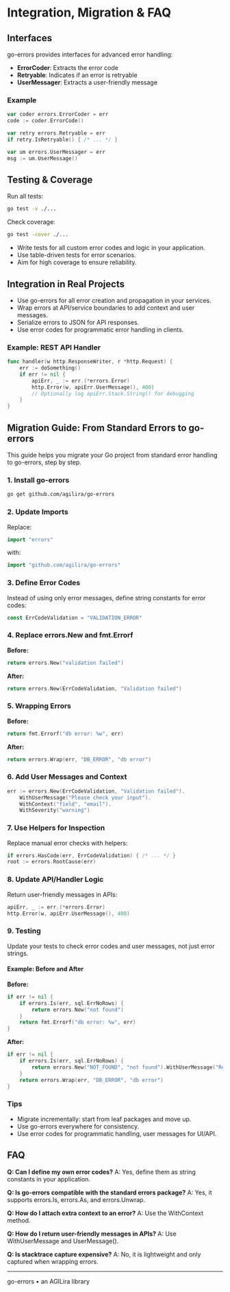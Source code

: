 # Integration, Migration & FAQ

## Interfaces

go-errors provides interfaces for advanced error handling:
- **ErrorCoder**: Extracts the error code
- **Retryable**: Indicates if an error is retryable
- **UserMessager**: Extracts a user-friendly message

### Example
```go
var coder errors.ErrorCoder = err
code := coder.ErrorCode()

var retry errors.Retryable = err
if retry.IsRetryable() { /* ... */ }

var um errors.UserMessager = err
msg := um.UserMessage()
```

## Testing & Coverage
Run all tests:
```sh
go test -v ./...
```
Check coverage:
```sh
go test -cover ./...
```
- Write tests for all custom error codes and logic in your application.
- Use table-driven tests for error scenarios.
- Aim for high coverage to ensure reliability.

## Integration in Real Projects
- Use go-errors for all error creation and propagation in your services.
- Wrap errors at API/service boundaries to add context and user messages.
- Serialize errors to JSON for API responses.
- Use error codes for programmatic error handling in clients.

### Example: REST API Handler
```go
func handler(w http.ResponseWriter, r *http.Request) {
    err := doSomething()
    if err != nil {
        apiErr, _ := err.(*errors.Error)
        http.Error(w, apiErr.UserMessage(), 400)
        // Optionally log apiErr.Stack.String() for debugging
    }
}
```

## Migration Guide: From Standard Errors to go-errors

This guide helps you migrate your Go project from standard error handling to go-errors, step by step.

### 1. Install go-errors
```sh
go get github.com/agilira/go-errors
```

### 2. Update Imports
Replace:
```go
import "errors"
```
with:
```go
import "github.com/agilira/go-errors"
```

### 3. Define Error Codes
Instead of using only error messages, define string constants for error codes:
```go
const ErrCodeValidation = "VALIDATION_ERROR"
```

### 4. Replace errors.New and fmt.Errorf
**Before:**
```go
return errors.New("validation failed")
```
**After:**
```go
return errors.New(ErrCodeValidation, "Validation failed")
```

### 5. Wrapping Errors
**Before:**
```go
return fmt.Errorf("db error: %w", err)
```
**After:**
```go
return errors.Wrap(err, "DB_ERROR", "db error")
```

### 6. Add User Messages and Context
```go
err := errors.New(ErrCodeValidation, "Validation failed").
    WithUserMessage("Please check your input").
    WithContext("field", "email").
    WithSeverity("warning")
```

### 7. Use Helpers for Inspection
Replace manual error checks with helpers:
```go
if errors.HasCode(err, ErrCodeValidation) { /* ... */ }
root := errors.RootCause(err)
```

### 8. Update API/Handler Logic
Return user-friendly messages in APIs:
```go
apiErr, _ := err.(*errors.Error)
http.Error(w, apiErr.UserMessage(), 400)
```

### 9. Testing
Update your tests to check error codes and user messages, not just error strings.

#### Example: Before and After
**Before:**
```go
if err != nil {
    if errors.Is(err, sql.ErrNoRows) {
        return errors.New("not found")
    }
    return fmt.Errorf("db error: %w", err)
}
```
**After:**
```go
if err != nil {
    if errors.Is(err, sql.ErrNoRows) {
        return errors.New("NOT_FOUND", "not found").WithUserMessage("Resource not found")
    }
    return errors.Wrap(err, "DB_ERROR", "db error")
}
```

### Tips
- Migrate incrementally: start from leaf packages and move up.
- Use go-errors everywhere for consistency.
- Use error codes for programmatic handling, user messages for UI/API.

## FAQ

**Q: Can I define my own error codes?**
A: Yes, define them as string constants in your application.

**Q: Is go-errors compatible with the standard errors package?**
A: Yes, it supports errors.Is, errors.As, and errors.Unwrap.

**Q: How do I attach extra context to an error?**
A: Use the WithContext method.

**Q: How do I return user-friendly messages in APIs?**
A: Use WithUserMessage and UserMessage().

**Q: Is stacktrace capture expensive?**
A: No, it is lightweight and only captured when wrapping errors. 

---

go-errors • an AGILira library
